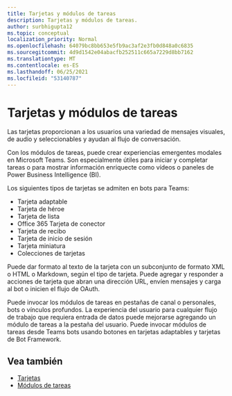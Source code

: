 ```yaml
---
title: Tarjetas y módulos de tareas
description: Tarjetas y módulos de tareas.
author: surbhigupta12
ms.topic: conceptual
localization_priority: Normal
ms.openlocfilehash: 64079bc8bb653e5fb9ac3af2e3fb0d848a0c6835
ms.sourcegitcommit: 4d9d1542e04abacfb252511c665a7229d8bb7162
ms.translationtype: MT
ms.contentlocale: es-ES
ms.lasthandoff: 06/25/2021
ms.locfileid: "53140787"
---
```

# <a name="cards-and-task-modules"></a>Tarjetas y módulos de tareas

Las tarjetas proporcionan a los usuarios una variedad de mensajes visuales, de audio y seleccionables y ayudan al flujo de conversación.

Con los módulos de tareas, puede crear experiencias emergentes modales en Microsoft Teams. Son especialmente útiles para iniciar y completar tareas o para mostrar información enriquecte como vídeos o paneles de Power Business Intelligence (BI).

Los siguientes tipos de tarjetas se admiten en bots para Teams:

* Tarjeta adaptable
* Tarjeta de héroe
* Tarjeta de lista
* Office 365 Tarjeta de conector
* Tarjeta de recibo
* Tarjeta de inicio de sesión
* Tarjeta miniatura
* Colecciones de tarjetas

Puede dar formato al texto de la tarjeta con un subconjunto de formato XML o HTML o Markdown, según el tipo de tarjeta. Puede agregar y responder a acciones de tarjeta que abran una dirección URL, envíen mensajes y carga al bot o inicien el flujo de OAuth.

Puede invocar los módulos de tareas en pestañas de canal o personales, bots o vínculos profundos. La experiencia del usuario para cualquier flujo de trabajo que requiera entrada de datos puede mejorarse agregando un módulo de tareas a la pestaña del usuario. Puede invocar módulos de tareas desde Teams bots usando botones en tarjetas adaptables y tarjetas de Bot Framework.

## <a name="see-also"></a>Vea también

* [Tarjetas](~/task-modules-and-cards/what-are-cards.md)
* [Módulos de tareas](~/task-modules-and-cards/what-are-task-modules.md)
